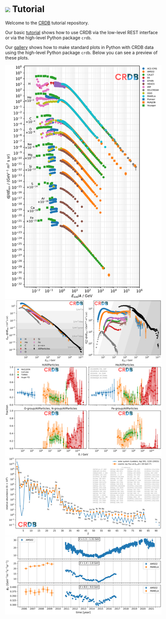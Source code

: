 # <a href="https://lpsc.in2p3.fr/crdb"><img height=30em src="https://lpsc.in2p3.fr/crdb/img/crdb_logo.svg"/></a> Tutorial

Welcome to the [CRDB](https://lpsc.in2p3.fr/crdb) tutorial repository.

Our basic [tutorial](./tutorial.ipynb) shows how to use CRDB via the low-level REST interface or via the high-level Python package `crdb`.

Our [gallery](./gallery.ipynb) shows how to make standard plots in Python with CRDB data using the high-level Python package `crdb`. Below you can see a preview of these plots.

![](low_energy_fluxes.svg)
![](fluxes.svg)
![](hecr_composition.svg)
![](cosmic_ray_vs_solar_abundances.svg)
![](time_series.svg)
